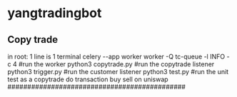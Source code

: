 # yangtradingbot

## Copy trade

in root: 1 line is 1 terminal
celery --app worker worker -Q tc-queue -l INFO -c 4 #run the worker
python3 copytrade.py #run the copytrade listener
python3 trigger.py #run the customer listener
python3 test.py #run the unit test as a copytrade do transaction buy sell on uniswap
#############################################
